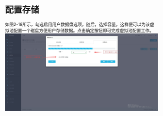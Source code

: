 # **配置存储**

如图2-18所示，勾选启用用户数据盘选项，随后，选择容量，这样便可以为该虚拟池配置一个磁盘方便用户存储数据。点击确定按钮即可完成虚拟池配置工作。 ![](/assets/配置存储.jpg)

